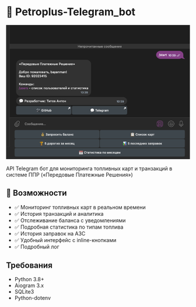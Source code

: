 # 🤖 Petroplus-Telegram_bot

![main Logo](main.png)

API Telegram бот для мониторинга топливных карт и транзакций в системе ППР («Передовые Платежные Решения»)

## 🚀 Возможности

- ✅ Мониторинг топливных карт в реальном времени
- ✅ История транзакций и аналитика
- ✅ Отслеживание баланса с уведомлениями
- ✅ Подробная статистика по типам топлива
- ✅ История заправок на АЗС
- ✅ Удобный интерфейс с inline-кнопками
- ✅ Подробный лог

## Требования

- Python 3.8+
- Aiogram 3.x
- SQLite3
- Python-dotenv

